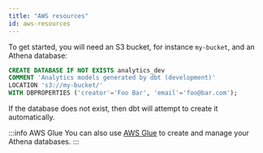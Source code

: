 ```yaml
---
title: "AWS resources"
id: aws-resources
---
```


To get started, you will need an S3 bucket, for instance `my-bucket`, and an Athena database:

```sql
CREATE DATABASE IF NOT EXISTS analytics_dev
COMMENT 'Analytics models generated by dbt (development)'
LOCATION 's3://my-bucket/'
WITH DBPROPERTIES ('creator'='Foo Bar', 'email'='foo@bar.com');
```

If the database does not exist, then dbt will attempt to create it automatically.

:::info AWS Glue
You can also use [AWS Glue](https://docs.aws.amazon.com/athena/latest/ug/glue-athena.html) to create and manage your Athena databases.
:::

